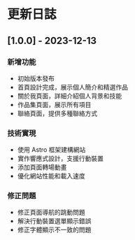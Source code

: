 # 更新日誌

## [1.0.0] - 2023-12-13

### 新增功能
- 初始版本發布
- 首頁設計完成，展示個人簡介和精選作品
- 關於我頁面，詳細介紹個人背景和技能
- 作品集頁面，展示所有項目
- 聯絡頁面，提供多種聯絡方式

### 技術實現
- 使用 Astro 框架建構網站
- 實作響應式設計，支援行動裝置
- 添加頁面轉場動畫
- 優化網站性能和載入速度

### 修正問題
- 修正頁面導航的跳動問題
- 解決行動裝置選單顯示錯誤
- 修正字體顯示不一致的問題
